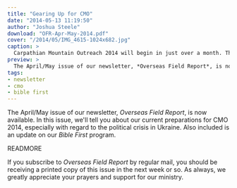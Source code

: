```yaml
---
title: "Gearing Up for CMO"
date: "2014-05-13 11:19:50"
author: "Joshua Steele"
download: "OFR-Apr-May-2014.pdf"
cover: "/2014/05/IMG_4615-1024x682.jpg"
caption: >
  Carpathian Mountain Outreach 2014 will begin in just over a month. This will be our 8th project, and we’re excited to see what God will do in western Ukraine this year!
preview: >
  The April/May issue of our newsletter, *Overseas Field Report*, is now available. In this issue, we'll tell you about our current preparations for CMO 2014, especially with regard to the political crisis in Ukraine. Also included is an update on our *Bible First* program.
tags:
- newsletter
- cmo
- bible first
---
```


The April/May issue of our newsletter, *Overseas Field Report*, is now available. In this issue, we'll tell you about our current preparations for CMO 2014, especially with regard to the political crisis in Ukraine. Also included is an update on our *Bible First* program.

READMORE

If you subscribe to *Overseas Field Report* by regular mail, you should be receiving a printed copy of this issue in the next week or so. As always, we greatly appreciate your prayers and support for our ministry.
